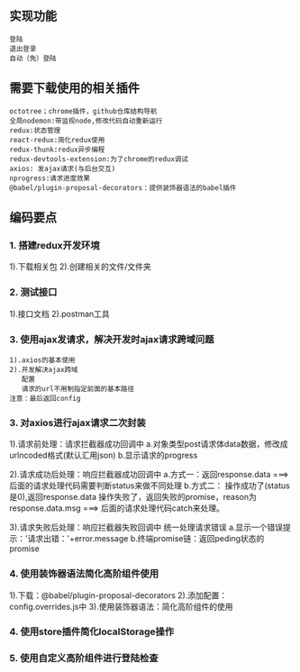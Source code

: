## 实现功能
    登陆
    退出登录
    自动（免）登陆

## 需要下载使用的相关插件
    octotree；chrome插件，github仓库结构导航
    全局nodemon:带监视node,修改代码自动重新运行
    redux:状态管理
    react-redux:简化redux使用
    redux-thunk:redux异步编程
    redux-devtools-extension:为了chrome的redux调试
    axios: 发ajax请求(与后台交互)
    nprogress:请求进度效果
    @babel/plugin-proposal-decorators：提供装饰器语法的babel插件


## 编码要点
### 1. 搭建redux开发环境
 1).下载相关包
 2).创建相关的文件/文件夹

### 2. 测试接口
  1).接口文档
  2).postman工具

### 3. 使用ajax发请求，解决开发时ajax请求跨域问题
    1).axios的基本使用
    2).开发解决ajax跨域
       配置
       请求的url不用制指定前面的基本路径
    注意：最后返回config
### 3. 对axios进行ajax请求二次封装 
   1).请求前处理：请求拦截器成功回调中
      a.对象类型post请求体data数据，修改成urlncoded格式(默认汇用json)
      b.显示请求的progress

   2).请求成功后处理：响应拦截器成功回调中
      a.方式一：返回response.data ===> 后面的请求处理代码需要判断status来做不同处理
      b.方式二：
         操作成功了(status是0),返回response.data
         操作失败了，返回失败的promise，reason为response.data.msg  ===> 后面的请求处理代码catch来处理。

   3).请求失败后处理：响应拦截器失败回调中
      统一处理请求错误
      a.显示一个错误提示：'请求出错：'+error.message
      b.终端promise链：返回peding状态的promise
     

### 4. 使用装饰器语法简化高阶组件使用
   1).下载：@babel/plugin-proposal-decorators
   2).添加配置：config.overrides.js中
   3).使用装饰器语法：简化高阶组件的使用




### 4. 使用store插件简化localStorage操作

### 5. 使用自定义高阶组件进行登陆检查


